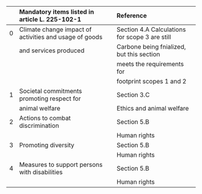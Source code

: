 |    | Mandatory items listed in article L. 225-102-1         | Reference                                      |
|---:|:-------------------------------------------------------|:-----------------------------------------------|
|  0 | Climate change impact of activities and usage of goods | Section 4.A Calculations for scope 3 are still |
|    | and services produced                                  | Carbone being fnialized, but this section      |
|    |                                                        | meets the requirements for                     |
|    |                                                        | footprint scopes 1 and 2                       |
|  1 | Societal commitments promoting respect for             | Section 3.C                                    |
|    | animal welfare                                         | Ethics and animal welfare                      |
|  2 | Actions to combat discrimination                       | Section 5.B                                    |
|    |                                                        | Human rights                                   |
|  3 | Promoting diversity                                    | Section 5.B                                    |
|    |                                                        | Human rights                                   |
|  4 | Measures to support persons with disabilities          | Section 5.B                                    |
|    |                                                        | Human rights                                   |